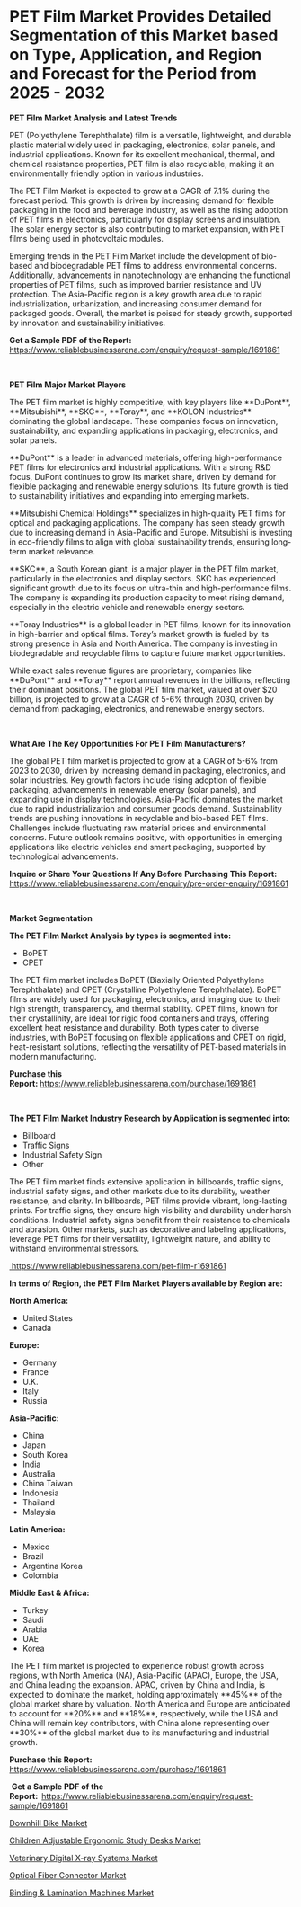 <p><h1>PET Film Market Provides Detailed Segmentation of this Market based on Type, Application, and Region and Forecast for the Period from 2025 - 2032</h1></p><p><strong>PET Film Market Analysis and Latest Trends</strong></p>
<p><p>PET (Polyethylene Terephthalate) film is a versatile, lightweight, and durable plastic material widely used in packaging, electronics, solar panels, and industrial applications. Known for its excellent mechanical, thermal, and chemical resistance properties, PET film is also recyclable, making it an environmentally friendly option in various industries.</p><p>The PET Film Market is expected to grow at a CAGR of 7.1% during the forecast period. This growth is driven by increasing demand for flexible packaging in the food and beverage industry, as well as the rising adoption of PET films in electronics, particularly for display screens and insulation. The solar energy sector is also contributing to market expansion, with PET films being used in photovoltaic modules.</p><p>Emerging trends in the PET Film Market include the development of bio-based and biodegradable PET films to address environmental concerns. Additionally, advancements in nanotechnology are enhancing the functional properties of PET films, such as improved barrier resistance and UV protection. The Asia-Pacific region is a key growth area due to rapid industrialization, urbanization, and increasing consumer demand for packaged goods. Overall, the market is poised for steady growth, supported by innovation and sustainability initiatives.</p></p>
<p><strong>Get a Sample PDF of the Report:&nbsp;</strong> <a href="https://www.reliablebusinessarena.com/enquiry/request-sample/1691861?utm_campaign=2039&utm_medium=2&utm_source=Github&utm_content=ia&utm_term=24012025&utm_id=pet-film">https://www.reliablebusinessarena.com/enquiry/request-sample/1691861</a></p>
<p>&nbsp;</p>
<p><strong>PET Film Major Market Players</strong></p>
<p><p>The PET film market is highly competitive, with key players like **DuPont**, **Mitsubishi**, **SKC**, **Toray**, and **KOLON Industries** dominating the global landscape. These companies focus on innovation, sustainability, and expanding applications in packaging, electronics, and solar panels.</p><p>**DuPont** is a leader in advanced materials, offering high-performance PET films for electronics and industrial applications. With a strong R&D focus, DuPont continues to grow its market share, driven by demand for flexible packaging and renewable energy solutions. Its future growth is tied to sustainability initiatives and expanding into emerging markets.</p><p>**Mitsubishi Chemical Holdings** specializes in high-quality PET films for optical and packaging applications. The company has seen steady growth due to increasing demand in Asia-Pacific and Europe. Mitsubishi is investing in eco-friendly films to align with global sustainability trends, ensuring long-term market relevance.</p><p>**SKC**, a South Korean giant, is a major player in the PET film market, particularly in the electronics and display sectors. SKC has experienced significant growth due to its focus on ultra-thin and high-performance films. The company is expanding its production capacity to meet rising demand, especially in the electric vehicle and renewable energy sectors.</p><p>**Toray Industries** is a global leader in PET films, known for its innovation in high-barrier and optical films. Toray’s market growth is fueled by its strong presence in Asia and North America. The company is investing in biodegradable and recyclable films to capture future market opportunities.</p><p>While exact sales revenue figures are proprietary, companies like **DuPont** and **Toray** report annual revenues in the billions, reflecting their dominant positions. The global PET film market, valued at over $20 billion, is projected to grow at a CAGR of 5-6% through 2030, driven by demand from packaging, electronics, and renewable energy sectors.</p></p>
<p>&nbsp;</p>
<p><strong>What Are The Key Opportunities For PET Film Manufacturers?</strong></p>
<p><p>The global PET film market is projected to grow at a CAGR of 5-6% from 2023 to 2030, driven by increasing demand in packaging, electronics, and solar industries. Key growth factors include rising adoption of flexible packaging, advancements in renewable energy (solar panels), and expanding use in display technologies. Asia-Pacific dominates the market due to rapid industrialization and consumer goods demand. Sustainability trends are pushing innovations in recyclable and bio-based PET films. Challenges include fluctuating raw material prices and environmental concerns. Future outlook remains positive, with opportunities in emerging applications like electric vehicles and smart packaging, supported by technological advancements.</p></p>
<p><strong>Inquire or Share Your Questions If Any Before Purchasing This Report:</strong> <a href="https://www.reliablebusinessarena.com/enquiry/pre-order-enquiry/1691861?utm_campaign=2039&utm_medium=2&utm_source=Github&utm_content=ia&utm_term=24012025&utm_id=pet-film">https://www.reliablebusinessarena.com/enquiry/pre-order-enquiry/1691861</a></p>
<p>&nbsp;</p>
<p><strong>Market Segmentation</strong></p>
<p><strong>The PET Film Market Analysis by types is segmented into:</strong></p>
<p><ul><li>BoPET</li><li>CPET</li></ul></p>
<p><p>The PET film market includes BoPET (Biaxially Oriented Polyethylene Terephthalate) and CPET (Crystalline Polyethylene Terephthalate). BoPET films are widely used for packaging, electronics, and imaging due to their high strength, transparency, and thermal stability. CPET films, known for their crystallinity, are ideal for rigid food containers and trays, offering excellent heat resistance and durability. Both types cater to diverse industries, with BoPET focusing on flexible applications and CPET on rigid, heat-resistant solutions, reflecting the versatility of PET-based materials in modern manufacturing.</p></p>
<p><strong>Purchase this Report:&nbsp;</strong><a href="https://www.reliablebusinessarena.com/purchase/1691861?utm_campaign=2039&utm_medium=2&utm_source=Github&utm_content=ia&utm_term=24012025&utm_id=pet-film">https://www.reliablebusinessarena.com/purchase/1691861</a></p>
<p>&nbsp;</p>
<p><strong>The PET Film Market Industry Research by Application is segmented into:</strong></p>
<p><ul><li>Billboard</li><li>Traffic Signs</li><li>Industrial Safety Sign</li><li>Other</li></ul></p>
<p><p>The PET film market finds extensive application in billboards, traffic signs, industrial safety signs, and other markets due to its durability, weather resistance, and clarity. In billboards, PET films provide vibrant, long-lasting prints. For traffic signs, they ensure high visibility and durability under harsh conditions. Industrial safety signs benefit from their resistance to chemicals and abrasion. Other markets, such as decorative and labeling applications, leverage PET films for their versatility, lightweight nature, and ability to withstand environmental stressors.</p></p>
<p><a href="https://www.reliablebusinessarena.com/pet-film-r1691861?utm_campaign=2039&utm_medium=2&utm_source=Github&utm_content=ia&utm_term=24012025&utm_id=pet-film">&nbsp;https://www.reliablebusinessarena.com/pet-film-r1691861</a></p>
<p><strong>In terms of Region, the PET Film Market Players available by Region are:</strong></p>
<p>
    <p> <strong> North America: </strong>
        <ul>
            <li>United States</li>
            <li>Canada</li>
        </ul>
        </p> 
    <p> <strong> Europe: </strong>
        <ul>
            <li>Germany</li>
            <li>France</li>
            <li>U.K.</li>
            <li>Italy</li>
            <li>Russia</li>
        </ul>
        </p> 
    <p> <strong> Asia-Pacific: </strong>
        <ul>
            <li>China</li>
            <li>Japan</li>
            <li>South Korea</li>
            <li>India</li>
            <li>Australia</li>
            <li>China Taiwan</li>
            <li>Indonesia</li>
            <li>Thailand</li>
            <li>Malaysia</li>
        </ul>
        </p> 
    <p> <strong> Latin America: </strong>
        <ul>
            <li>Mexico</li>
            <li>Brazil</li>
            <li>Argentina Korea</li>
            <li>Colombia</li>
        </ul>
        </p> 
    <p> <strong> Middle East & Africa: </strong>
        <ul>
            <li>Turkey</li>
            <li>Saudi</li>
            <li>Arabia</li>
            <li>UAE</li>
            <li>Korea</li>
        </ul>
    </p>
    </p>
<p><p>The PET film market is projected to experience robust growth across regions, with North America (NA), Asia-Pacific (APAC), Europe, the USA, and China leading the expansion. APAC, driven by China and India, is expected to dominate the market, holding approximately **45%** of the global market share by valuation. North America and Europe are anticipated to account for **20%** and **18%**, respectively, while the USA and China will remain key contributors, with China alone representing over **30%** of the global market due to its manufacturing and industrial growth.</p></p>
<p><strong>Purchase this Report: </strong><a href="https://www.reliablebusinessarena.com/purchase/1691861?utm_campaign=2039&utm_medium=2&utm_source=Github&utm_content=ia&utm_term=24012025&utm_id=pet-film">https://www.reliablebusinessarena.com/purchase/1691861</a></p>
<p>&nbsp;<strong>Get a Sample PDF of the Report:&nbsp;&nbsp;</strong><a href="https://www.reliablebusinessarena.com/enquiry/request-sample/1691861?utm_campaign=2039&utm_medium=2&utm_source=Github&utm_content=ia&utm_term=24012025&utm_id=pet-film">https://www.reliablebusinessarena.com/enquiry/request-sample/1691861</a></p>
<p><strong></strong></p>
<p><p><a href="https://www.linkedin.com/pulse/revolutionizing-success-in-depth-review-theglobal-downhill-gakve?utm_campaign=2039&utm_medium=2&utm_source=Github&utm_content=ia&utm_term=24012025&utm_id=pet-film">Downhill Bike Market</a></p><p><a href="https://www.linkedin.com/pulse/children-adjustable-ergonomic-study-desks-market-deployment-fxanc?utm_campaign=2039&utm_medium=2&utm_source=Github&utm_content=ia&utm_term=24012025&utm_id=pet-film">Children Adjustable Ergonomic Study Desks Market</a></p><p><a href="https://www.linkedin.com/pulse/veterinary-digital-x-ray-systems-market-demand-revenue-rpa1c?utm_campaign=2039&utm_medium=2&utm_source=Github&utm_content=ia&utm_term=24012025&utm_id=pet-film">Veterinary Digital X-ray Systems Market</a></p><p><a href="https://www.linkedin.com/pulse/recent-analysis-optical-fiber-connector-market-trends-d9qtc?utm_campaign=2039&utm_medium=2&utm_source=Github&utm_content=ia&utm_term=24012025&utm_id=pet-film">Optical Fiber Connector Market</a></p><p><a href="https://www.linkedin.com/pulse/global-binding-lamination-machines-market-study-2025-2032-uqnxf?utm_campaign=2039&utm_medium=2&utm_source=Github&utm_content=ia&utm_term=24012025&utm_id=pet-film">Binding & Lamination Machines Market</a></p></p>